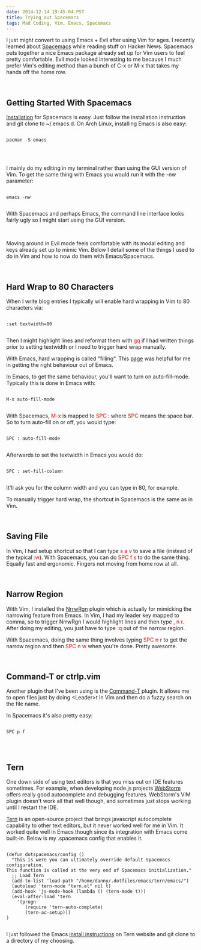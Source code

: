 ```yaml
---
date: 2014-12-14 19:45:04 PST
title: Trying out Spacemacs
tags: Mad Coding, Vim, Emacs, Spacemacs
---
```

I just might convert to using Emacs + Evil after using Vim for ages. I recently
learned about [Spacemacs][1] while reading stuff on Hacker News. Spacemacs puts
together a nice Emacs package already set up for Vim users to feel pretty
comfortable. Evil mode looked interesting to me because I much prefer Vim's
editing method than a bunch of C-x or M-x that takes my hands off the home row.

<br>

## **Getting Started With Spacemacs**

[Installation][2] for Spacemacs is easy. Just follow the installation
instruction and git clone to ~/.emacs.d. On Arch Linux, installing Emacs is also
easy:

<pre><code class="bash">
pacman -S emacs

</code></pre>

<br>

I mainly do my editing in my terminal rather than using the GUI version of
Vim. To get the same thing with Emacs you would run it with the -nw parameter:

<pre><code class="bash">
emacs -nw

</code></pre>

With Spacemacs and perhaps Emacs, the command line interface looks fairly ugly
so I might start using the GUI version.

<br>

Moving around in Evil mode feels comfortable with its modal editing and keys
already set up to mimic Vim. Below I detail some of the things I used to do in
Vim and how to now do them with Emacs/Spacemacs.

<br>

## **Hard Wrap to 80 Characters**

When I write blog entries I typically will enable hard wrapping in Vim to 80
characters via:

<pre><code class="bash">
:set textwidth=80

</code></pre>

Then I might highlight lines and reformat them with <font color="red">gq</font>
if I had written things prior to setting textwidth or I need to trigger hard
wrap manually.

With Emacs, hard wrapping is called "filling". This [page][3] was helpful for me
in getting the right behaviour out of Emacs.

In Emacs, to get the same behaviour, you'll want to turn on
auto-fill-mode. Typically this is done in Emacs with:

<pre><code class="bash">
M-x auto-fill-mode

</code></pre>

With Spacemacs, <font color="red">M-x</font> is mapped to <font color="red">SPC
:</font> where <font color="red">SPC</font> means the space bar. So to turn
auto-fill on or off, you would type:

<pre><code class="bash">
SPC : auto-fill-mode

</code></pre>

Afterwards to set the textwidth in Emacs you would do:

<pre><code class="bash">
SPC : set-fill-column

</code></pre>

It'll ask you for the column width and you can type in 80, for example.

To manually trigger hard wrap, the shortcut in Spacemacs is the same as in Vim.

<br>

## **Saving File**

In Vim, I had setup shortcut so that I can type <font color="red">s a v</font>
to save a file (instead of the typical <font color="red">:w</font>). With
Spacemacs, you can do <font color="red">SPC f s</font> to do the same
thing. Equally fast and ergonomic. Fingers not moving from home row at all.

<br>

## **Narrow Region**

With Vim, I installed the [NrrwRgn][4] plugin which is actually for mimicking
the narrowing feature from Emacs. In Vim, I had my leader key mapped to comma,
so to trigger NrrwRgn I would highlight lines and then type <font color="red">,
n r</font>. After doing my editing, you just have to type <font
color="red">:q</font> out of the narrow region.

With Spacemacs, doing the same thing involves typing <font color="red">SPC n
r</font> to get the narrow region and then <font color="red">SPC n w</font> when
you're done. Pretty awesome.

<br>

## **Command-T or ctrlp.vim**

Another plugin that I've been using is the [Command-T][5] plugin. It allows me
to open files just by doing &lt;Leader&gt;t in Vim and then do a fuzzy search on the
file name.

In Spacemacs it's also pretty easy:

<pre><code class="bash">
SPC p f

</code></pre>

<br>

## **Tern**

One down side of using text editors is that you miss out on IDE features
sometimes. For example, when developing node.js projects [WebStorm][7] offers really
good autocomplete and debugging features. WebStorm's VIM plugin doesn't work all
that well though, and sometimes just stops working until I restart the IDE.

[Tern][6] is an open-source project that brings javascript autocomplete
capability to other text editors, but it never worked well for me in Vim. It
worked quite well in Emacs though since its integration with Emacs come
built-in. Below is my .spacemacs config that enables it.

<pre><code class="clojure">
(defun dotspacemacs/config ()
  "This is were you can ultimately override default Spacemacs configuration.
This function is called at the very end of Spacemacs initialization."
  ;; Load Tern
  (add-to-list 'load-path "/home/danny/.dotfiles/emacs/tern/emacs/")
  (autoload 'tern-mode "tern.el" nil t)
  (add-hook 'js-mode-hook (lambda () (tern-mode t)))
  (eval-after-load 'tern
    '(progn
       (require 'tern-auto-complete)
       (tern-ac-setup)))
)

</code></pre>

I just followed the Emacs [install instructions][8] on Tern website and git clone to
a directory of my choosing.

  [1]: https://github.com/syl20bnr/spacemacs
  [2]: https://github.com/syl20bnr/spacemacs#install
  [3]: http://johnlaudun.org/20080321-word-wrap-filling-in-emacs/
  [4]: https://github.com/chrisbra/NrrwRgn
  [5]: https://github.com/wincent/Command-T
  [6]: http://ternjs.net/
  [7]: http://www.jetbrains.com/webstorm/
  [8]: http://ternjs.net/doc/manual.html#emacs
